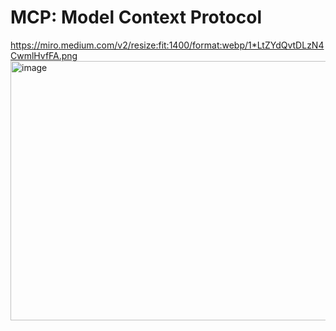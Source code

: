# MCP: Model Context Protocol

https://miro.medium.com/v2/resize:fit:1400/format:webp/1*LtZYdQvtDLzN4CwmlHvfFA.png<img width="700" height="415" alt="image" src="https://github.com/user-attachments/assets/db1f2704-3fa5-4554-9154-38b68e37d70e" />

